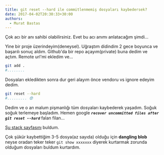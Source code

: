 ```yaml
---
title: git reset --hard ile commitlenmemiş dosyaları kaybedersek?
date: 2017-04-02T20:30:33+30:00
authors:
  - Murat Bastas
---
```


Çok acı bir anı sahibi olabilirsiniz. Evet bu acı anımı anlatacağım şimdi...

Yine bir proje üzerindeyim(deneysel). Uğraştım didindim 2 gece boyunca ve başarılı sonuç aldım. Github'da bir repo açayım(private) buna dedim ve açtım. Remote url'mi ekledim ve...

```zsh
git add .
#........
```

Dosyaları ekledikten sonra dur geri alayım önce vendoru vs ignore edeyim dedim.

```zsh
git reset --hard
#......... 😨
```

Dedim ve o an malum pişmanlığı tüm dosyaları kaybederek yaşadım. Soğuk soğuk terlemeye başladım. Hemen google _**`recover uncommitted files after git reset --hard`**_ falan filan...

[Şu stack sayfasını](http://stackoverflow.com/a/7376959/6668082) buldum.

Çok şükür kaybettiğim 3-5 dosya(az sayıda) olduğu için **dangling blob** neyse oradan teker teker `git show xxxxxxx` diyerek kurtarmak zorunda olduğum dosyaları buldum kurtardım.
